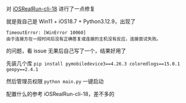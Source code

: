 对 [iOSRealRun-cli-18](https://github.com/BiancoChiu/iOSRealRun-cli-18) 进行了一点修复

就是我自己是 Win11 + iOS18.7 + Python3.12.9，出现了

```
TimeoutError: [WinError 10060]
由于连接方在一段时间后没有正确答复或连接的主机没有反应，连接尝试失败。
```

的问题，看 issue 无果后自己写了一个，结果好用了

先装几个库 `pip install pymobiledevice3==4.26.3 coloredlogs==15.0.1 geopy==2.4.1` 

然后管理员权限 `python main.py` 一键启动

配置什么的参考 iOSRealRun-cli-18，差不多的
